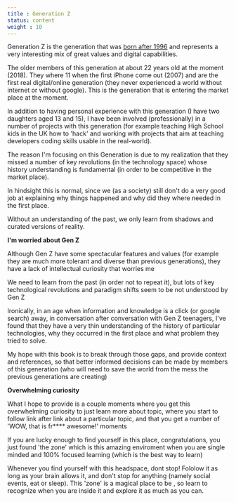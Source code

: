 ```yaml
---
title : Generation Z
status: content
weight : 10
---
```


Generation Z is the generation that was [born after 1996](https://twitter.com/PaoliCGPI/status/961121404048601088) and represents a very interesting mix of great values and digital capabilities.

The older members of this generation at about 22 years old at the moment (2018). They where 11 when the first iPhone come out (2007) and are the first real digital/online generation (they never experienced a world without internet or without google). This is the generation that is entering the market place at the moment.

In addition to having personal experience with this generation (I have two daughters aged 13 and 15), I have been involved (professionally) in a number of projects with this generation (for example teaching High School kids in the UK how to 'hack' and working with projects that aim at teaching developers coding skills usable in the real-world).

The reason I'm focusing on this Generation is due to my realization that they missed a number of key revolutions (in the technology space) whose history understanding is fundamental (in order to be competitive in the market place).

In hindsight this is normal, since we (as a society) still don't do a very good job at explaining why things happened and why did they where needed in the first place.

Without an understanding of the past, we only learn from shadows and curated versions of reality.

**I'm worried about Gen Z**

Although Gen Z have some spectacular features and values (for example they are much more tolerant and diverse than previous generations), they have a lack of intellectual curiosity that worries me

We need to learn from the past (in order not to repeat it), but lots of key technological revolutions and paradigm shifts seem to be not understood by Gen Z

Ironically, in an age when information and knowledge is a click (or google search) away, in conversation after conversation with Gen Z teenagers, I've found that they have a very thin understanding of the history of particular technologies, why they occurred in the first place and what problem they tried to solve.

My hope with this book is to break through those gaps, and provide context and references, so that better informed decisions can be made by members of this generation (who will need to save the world from the mess the previous generations are creating)

**Overwhelming curiosity**

What I hope to provide is a couple moments where you get this overwhelming curiosity to just learn more about topic, where you start to follow link after link about a particular topic, and that you get a number of 'WOW, that is fr**** awesome!' moments

If you are lucky enough to find yourself in this place, congratulations, you just found 'the zone' which is this amazing enviroment when you are single minded and 100% focused learning (which is the best way to learn)

Whenever you find yourself with this headspace, dont stop! Fololow it as long as your brain allows it, and don't stop for anything (namely social events, eat or sleep). This 'zone' is a magical place to be , so learn to recognize when you are inside it and explore it as much as you can.
